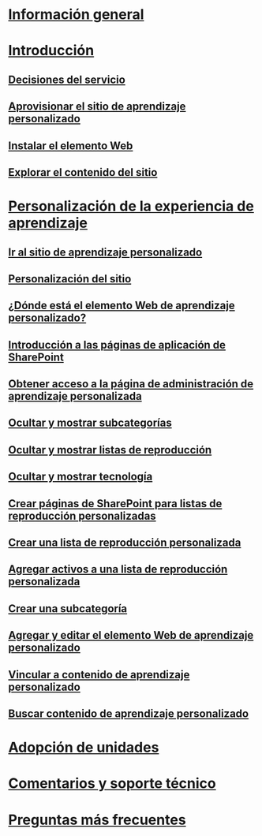 # [Información general](index.md)
# [Introducción](prereqs.md)
## [Decisiones del servicio](servicedecisions.md)
## [Aprovisionar el sitio de aprendizaje personalizado](installsitepackage.md)
## [Instalar el elemento Web](installwebpart.md)
## [Explorar el contenido del sitio](sitecontent.md)
# [Personalización de la experiencia de aprendizaje](custom_overview.md)
## [Ir al sitio de aprendizaje personalizado](custom_goto.md)
## [Personalización del sitio](custom_edithelp.md)
## [¿Dónde está el elemento Web de aprendizaje personalizado?](custom_whereiswebpart.md)
## [Introducción a las páginas de aplicación de SharePoint](custom_apppages.md)
## [Obtener acceso a la página de administración de aprendizaje personalizada](custom_accessadmin.md)
## [Ocultar y mostrar subcategorías](custom_hideshowsub.md)
## [Ocultar y mostrar listas de reproducción](custom_hideshowplaylists.md)
## [Ocultar y mostrar tecnología](custom_hideshowtech.md)
## [Crear páginas de SharePoint para listas de reproducción personalizadas](custom_createnewpage.md)
## [Crear una lista de reproducción personalizada](custom_createnewplaylist.md)
## [Agregar activos a una lista de reproducción personalizada](custom_addassets.md)
## [Crear una subcategoría](custom_createnewcat.md)
## [Agregar y editar el elemento Web de aprendizaje personalizado](custom_addwebpart.md)
## [Vincular a contenido de aprendizaje personalizado](custom_linking.md)
## [Buscar contenido de aprendizaje personalizado](custom_search.md)
# [Adopción de unidades](driveadoption.md)
# [Comentarios y soporte técnico](feedback.md)
# [Preguntas más frecuentes](faq.md)

